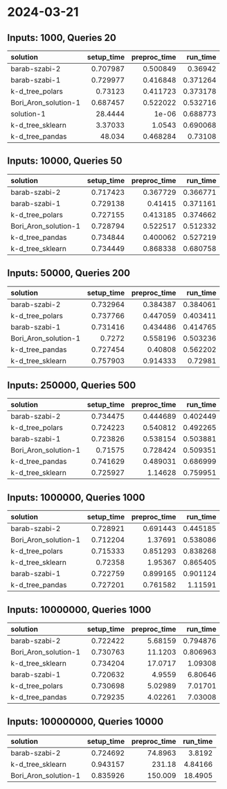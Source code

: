 # 2024-03-21

## Inputs: 1000, Queries 20

| solution             |   setup_time |   preproc_time |   run_time |
|:---------------------|-------------:|---------------:|-----------:|
| barab-szabi-2        |     0.707987 |       0.500849 |   0.36942  |
| barab-szabi-1        |     0.729977 |       0.416848 |   0.371264 |
| k-d_tree_polars      |     0.73123  |       0.411723 |   0.373178 |
| Bori_Aron_solution-1 |     0.687457 |       0.522022 |   0.532716 |
| solution-1           |    28.4444   |       1e-06    |   0.688773 |
| k-d_tree_sklearn     |     3.37033  |       1.0543   |   0.690068 |
| k-d_tree_pandas      |    48.034    |       0.468284 |   0.73108  |

## Inputs: 10000, Queries 50

| solution             |   setup_time |   preproc_time |   run_time |
|:---------------------|-------------:|---------------:|-----------:|
| barab-szabi-2        |     0.717423 |       0.367729 |   0.366771 |
| barab-szabi-1        |     0.729138 |       0.41415  |   0.371161 |
| k-d_tree_polars      |     0.727155 |       0.413185 |   0.374662 |
| Bori_Aron_solution-1 |     0.728794 |       0.522517 |   0.512332 |
| k-d_tree_pandas      |     0.734844 |       0.400062 |   0.527219 |
| k-d_tree_sklearn     |     0.734449 |       0.868338 |   0.680758 |

## Inputs: 50000, Queries 200

| solution             |   setup_time |   preproc_time |   run_time |
|:---------------------|-------------:|---------------:|-----------:|
| barab-szabi-2        |     0.732964 |       0.384387 |   0.384061 |
| k-d_tree_polars      |     0.737766 |       0.447059 |   0.403411 |
| barab-szabi-1        |     0.731416 |       0.434486 |   0.414765 |
| Bori_Aron_solution-1 |     0.7272   |       0.558196 |   0.503236 |
| k-d_tree_pandas      |     0.727454 |       0.40808  |   0.562202 |
| k-d_tree_sklearn     |     0.757903 |       0.914333 |   0.72981  |

## Inputs: 250000, Queries 500

| solution             |   setup_time |   preproc_time |   run_time |
|:---------------------|-------------:|---------------:|-----------:|
| barab-szabi-2        |     0.734475 |       0.444689 |   0.402449 |
| k-d_tree_polars      |     0.724223 |       0.540812 |   0.492265 |
| barab-szabi-1        |     0.723826 |       0.538154 |   0.503881 |
| Bori_Aron_solution-1 |     0.71575  |       0.728424 |   0.509351 |
| k-d_tree_pandas      |     0.741629 |       0.489031 |   0.686999 |
| k-d_tree_sklearn     |     0.725927 |       1.14628  |   0.759951 |

## Inputs: 1000000, Queries 1000

| solution             |   setup_time |   preproc_time |   run_time |
|:---------------------|-------------:|---------------:|-----------:|
| barab-szabi-2        |     0.728921 |       0.691443 |   0.445185 |
| Bori_Aron_solution-1 |     0.712204 |       1.37691  |   0.538086 |
| k-d_tree_polars      |     0.715333 |       0.851293 |   0.838268 |
| k-d_tree_sklearn     |     0.72358  |       1.95367  |   0.865405 |
| barab-szabi-1        |     0.722759 |       0.899165 |   0.901124 |
| k-d_tree_pandas      |     0.727201 |       0.761582 |   1.11591  |

## Inputs: 10000000, Queries 1000

| solution             |   setup_time |   preproc_time |   run_time |
|:---------------------|-------------:|---------------:|-----------:|
| barab-szabi-2        |     0.722422 |        5.68159 |   0.794876 |
| Bori_Aron_solution-1 |     0.730763 |       11.1203  |   0.806963 |
| k-d_tree_sklearn     |     0.734204 |       17.0717  |   1.09308  |
| barab-szabi-1        |     0.720632 |        4.9559  |   6.80646  |
| k-d_tree_polars      |     0.730698 |        5.02989 |   7.01701  |
| k-d_tree_pandas      |     0.729235 |        4.02261 |   7.03008  |

## Inputs: 100000000, Queries 10000

| solution             |   setup_time |   preproc_time |   run_time |
|:---------------------|-------------:|---------------:|-----------:|
| barab-szabi-2        |     0.724692 |        74.8963 |    3.8192  |
| k-d_tree_sklearn     |     0.943157 |       231.18   |    4.84166 |
| Bori_Aron_solution-1 |     0.835926 |       150.009  |   18.4905  |